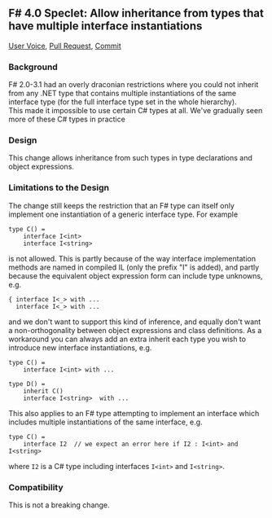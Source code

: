 
## F# 4.0 Speclet: Allow inheritance from types that have multiple interface instantiations

[User Voice](http://fslang.uservoice.com/forums/245727-f-language/suggestions/5663504-allow-to-implement-the-same-interface-at-different), 
[Pull Request](https://github.com/dotnet/fsharp/pull/18), 
[Commit](https://github.com/dotnet/fsharp/commit/2302b9edfd6585357333ee2a426f2e78a797e9c0)

### Background

F# 2.0-3.1 had an overly draconian restrictions where you could not inherit from any .NET type that 
contains multiple instantiations of the same interface type (for the full interface type set in the whole hierarchy).  
This made it impossible to use certain C# types at all.  We've gradually seen more of these C# types in practice

### Design

This change allows inheritance from such types in type declarations and object expressions.


### Limitations to the Design

The change still keeps the restriction that an F# type can itself only implement one instantiation of a generic interface type.  For example

    type C() = 
        interface I<int>
        interface I<string>

is not allowed. This is partly because of the way interface implementation methods are named in compiled IL (only the prefix "I" is added), and partly because the equivalent object expression form can include type unknowns, e.g.

    { interface I<_> with ...
      interface I<_> with ...

and we don't want to support this kind of inference, and equally don't want a non-orthogonality between object expressions and class definitions.  As a workaround you can always add an extra inherit each type you wish to introduce new interface instantiations, e.g.

    type C() = 
        interface I<int> with ...
    
    type D() = 
        inherit C()
        interface I<string>  with ...


This also applies to an F# type attempting to implement an interface which includes multiple 
instantiations of the same interface, e.g.

    type C() = 
        interface I2  // we expect an error here if I2 : I<int> and I<string>

where ``I2`` is a C# type including interfaces ``I<int>`` and ``I<string>``.

### Compatibility 

This is not a breaking change.
